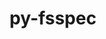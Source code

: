 ---
title: "py-fsspec"
layout: cache
categories: [package, develop-2024-12-15]
meta: {"versions": ["2024.10.0"], "compilers": ["gcc@=11.4.0", "gcc@=13.2.0"], "oss": ["ubuntu22.04", "ubuntu24.04"], "platforms": ["linux"], "targets": ["aarch64", "neoverse_v1", "x86_64_v3"], "stacks": ["e4s", "e4s-neoverse_v1", "ml-linux-aarch64-cpu", "ml-linux-aarch64-cuda", "ml-linux-x86_64-cpu", "ml-linux-x86_64-cuda", "ml-linux-x86_64-rocm", "root"], "num_specs": 14, "num_specs_by_stack": {"e4s-neoverse_v1": 2, "root": 14, "e4s": 2, "ml-linux-aarch64-cuda": 5, "ml-linux-aarch64-cpu": 5, "ml-linux-x86_64-cuda": 5, "ml-linux-x86_64-cpu": 5, "ml-linux-x86_64-rocm": 1}}
spec_details: [{"hash": "dqozg7dawfwdihzobeh3jywrjof3rznk", "compiler": "gcc@=11.4.0", "versions": ["2024.10.0"], "os": "ubuntu22.04", "platform": "linux", "target": "neoverse_v1", "variants": ["build_system=python_pip", "+http"], "stacks": ["e4s-neoverse_v1", "root"], "size": "-", "tarball": "https://binaries.spack.io/develop-2024-12-15/build_cache/linux-ubuntu22.04-neoverse_v1/gcc-11.4.0/py-fsspec-2024.10.0/linux-ubuntu22.04-neoverse_v1-gcc-11.4.0-py-fsspec-2024.10.0-dqozg7dawfwdihzobeh3jywrjof3rznk.spack"}, {"hash": "k6qehpiw34liu2coag35p7yvryfxpys4", "compiler": "gcc@=11.4.0", "versions": ["2024.10.0"], "os": "ubuntu22.04", "platform": "linux", "target": "neoverse_v1", "variants": ["build_system=python_pip", "~http"], "stacks": ["e4s-neoverse_v1", "root"], "size": "-", "tarball": "https://binaries.spack.io/develop-2024-12-15/build_cache/linux-ubuntu22.04-neoverse_v1/gcc-11.4.0/py-fsspec-2024.10.0/linux-ubuntu22.04-neoverse_v1-gcc-11.4.0-py-fsspec-2024.10.0-k6qehpiw34liu2coag35p7yvryfxpys4.spack"}, {"hash": "ijhoavgfst66r2h5p47jant6dgbl33kl", "compiler": "gcc@=11.4.0", "versions": ["2024.10.0"], "os": "ubuntu22.04", "platform": "linux", "target": "x86_64_v3", "variants": ["build_system=python_pip", "~http"], "stacks": ["e4s", "root"], "size": "-", "tarball": "https://binaries.spack.io/develop-2024-12-15/build_cache/linux-ubuntu22.04-x86_64_v3/gcc-11.4.0/py-fsspec-2024.10.0/linux-ubuntu22.04-x86_64_v3-gcc-11.4.0-py-fsspec-2024.10.0-ijhoavgfst66r2h5p47jant6dgbl33kl.spack"}, {"hash": "uw2q5iyn4nobunj544t37bribjb5usri", "compiler": "gcc@=11.4.0", "versions": ["2024.10.0"], "os": "ubuntu22.04", "platform": "linux", "target": "x86_64_v3", "variants": ["build_system=python_pip", "+http"], "stacks": ["e4s", "root"], "size": "-", "tarball": "https://binaries.spack.io/develop-2024-12-15/build_cache/linux-ubuntu22.04-x86_64_v3/gcc-11.4.0/py-fsspec-2024.10.0/linux-ubuntu22.04-x86_64_v3-gcc-11.4.0-py-fsspec-2024.10.0-uw2q5iyn4nobunj544t37bribjb5usri.spack"}, {"hash": "lrmmymrbmpvcmshteysmrtdewnjdp4hl", "compiler": "gcc@=13.2.0", "versions": ["2024.10.0"], "os": "ubuntu24.04", "platform": "linux", "target": "aarch64", "variants": ["build_system=python_pip", "~http"], "stacks": ["ml-linux-aarch64-cuda", "root", "ml-linux-aarch64-cpu"], "size": "-", "tarball": "https://binaries.spack.io/develop-2024-12-15/build_cache/linux-ubuntu24.04-aarch64/gcc-13.2.0/py-fsspec-2024.10.0/linux-ubuntu24.04-aarch64-gcc-13.2.0-py-fsspec-2024.10.0-lrmmymrbmpvcmshteysmrtdewnjdp4hl.spack"}, {"hash": "sadqjfnmqb42cqpjkjswwxbe6o5dkbdk", "compiler": "gcc@=13.2.0", "versions": ["2024.10.0"], "os": "ubuntu24.04", "platform": "linux", "target": "aarch64", "variants": ["build_system=python_pip", "+http"], "stacks": ["ml-linux-aarch64-cuda", "root", "ml-linux-aarch64-cpu"], "size": "-", "tarball": "https://binaries.spack.io/develop-2024-12-15/build_cache/linux-ubuntu24.04-aarch64/gcc-13.2.0/py-fsspec-2024.10.0/linux-ubuntu24.04-aarch64-gcc-13.2.0-py-fsspec-2024.10.0-sadqjfnmqb42cqpjkjswwxbe6o5dkbdk.spack"}, {"hash": "i5zs4m6shabweey23rnu6vuvtkrpgwbt", "compiler": "gcc@=13.2.0", "versions": ["2024.10.0"], "os": "ubuntu24.04", "platform": "linux", "target": "aarch64", "variants": ["build_system=python_pip", "+http"], "stacks": ["ml-linux-aarch64-cuda", "root", "ml-linux-aarch64-cpu"], "size": "-", "tarball": "https://binaries.spack.io/develop-2024-12-15/build_cache/linux-ubuntu24.04-aarch64/gcc-13.2.0/py-fsspec-2024.10.0/linux-ubuntu24.04-aarch64-gcc-13.2.0-py-fsspec-2024.10.0-i5zs4m6shabweey23rnu6vuvtkrpgwbt.spack"}, {"hash": "js5wng54g6i4yycihwyi6v32mh4j3l7r", "compiler": "gcc@=13.2.0", "versions": ["2024.10.0"], "os": "ubuntu24.04", "platform": "linux", "target": "aarch64", "variants": ["build_system=python_pip", "+http"], "stacks": ["ml-linux-aarch64-cuda", "root", "ml-linux-aarch64-cpu"], "size": "-", "tarball": "https://binaries.spack.io/develop-2024-12-15/build_cache/linux-ubuntu24.04-aarch64/gcc-13.2.0/py-fsspec-2024.10.0/linux-ubuntu24.04-aarch64-gcc-13.2.0-py-fsspec-2024.10.0-js5wng54g6i4yycihwyi6v32mh4j3l7r.spack"}, {"hash": "mv36nd2fbln34ce7us5v5s2igori6veh", "compiler": "gcc@=13.2.0", "versions": ["2024.10.0"], "os": "ubuntu24.04", "platform": "linux", "target": "aarch64", "variants": ["build_system=python_pip", "~http"], "stacks": ["ml-linux-aarch64-cuda", "root", "ml-linux-aarch64-cpu"], "size": "-", "tarball": "https://binaries.spack.io/develop-2024-12-15/build_cache/linux-ubuntu24.04-aarch64/gcc-13.2.0/py-fsspec-2024.10.0/linux-ubuntu24.04-aarch64-gcc-13.2.0-py-fsspec-2024.10.0-mv36nd2fbln34ce7us5v5s2igori6veh.spack"}, {"hash": "6ebfewf5jy76jf5jha3soulrzedx2ofu", "compiler": "gcc@=13.2.0", "versions": ["2024.10.0"], "os": "ubuntu24.04", "platform": "linux", "target": "x86_64_v3", "variants": ["build_system=python_pip", "~http"], "stacks": ["ml-linux-x86_64-cuda", "ml-linux-x86_64-cpu", "ml-linux-x86_64-rocm", "root"], "size": "-", "tarball": "https://binaries.spack.io/develop-2024-12-15/build_cache/linux-ubuntu24.04-x86_64_v3/gcc-13.2.0/py-fsspec-2024.10.0/linux-ubuntu24.04-x86_64_v3-gcc-13.2.0-py-fsspec-2024.10.0-6ebfewf5jy76jf5jha3soulrzedx2ofu.spack"}, {"hash": "i5pg5yttowzlplqp5dnjelr2jylxsnmn", "compiler": "gcc@=13.2.0", "versions": ["2024.10.0"], "os": "ubuntu24.04", "platform": "linux", "target": "x86_64_v3", "variants": ["build_system=python_pip", "+http"], "stacks": ["ml-linux-x86_64-cuda", "ml-linux-x86_64-cpu", "root"], "size": "-", "tarball": "https://binaries.spack.io/develop-2024-12-15/build_cache/linux-ubuntu24.04-x86_64_v3/gcc-13.2.0/py-fsspec-2024.10.0/linux-ubuntu24.04-x86_64_v3-gcc-13.2.0-py-fsspec-2024.10.0-i5pg5yttowzlplqp5dnjelr2jylxsnmn.spack"}, {"hash": "akfhfu47cqob227ohuduncswdkaw5cby", "compiler": "gcc@=13.2.0", "versions": ["2024.10.0"], "os": "ubuntu24.04", "platform": "linux", "target": "x86_64_v3", "variants": ["build_system=python_pip", "+http"], "stacks": ["ml-linux-x86_64-cuda", "ml-linux-x86_64-cpu", "root"], "size": "-", "tarball": "https://binaries.spack.io/develop-2024-12-15/build_cache/linux-ubuntu24.04-x86_64_v3/gcc-13.2.0/py-fsspec-2024.10.0/linux-ubuntu24.04-x86_64_v3-gcc-13.2.0-py-fsspec-2024.10.0-akfhfu47cqob227ohuduncswdkaw5cby.spack"}, {"hash": "at5o5nr32ypc4un6d2zugd6niy6me7f4", "compiler": "gcc@=13.2.0", "versions": ["2024.10.0"], "os": "ubuntu24.04", "platform": "linux", "target": "x86_64_v3", "variants": ["build_system=python_pip", "~http"], "stacks": ["ml-linux-x86_64-cuda", "ml-linux-x86_64-cpu", "root"], "size": "-", "tarball": "https://binaries.spack.io/develop-2024-12-15/build_cache/linux-ubuntu24.04-x86_64_v3/gcc-13.2.0/py-fsspec-2024.10.0/linux-ubuntu24.04-x86_64_v3-gcc-13.2.0-py-fsspec-2024.10.0-at5o5nr32ypc4un6d2zugd6niy6me7f4.spack"}, {"hash": "qtgzm5w4u7dsqxmpxqeobvr3tuvjlk6i", "compiler": "gcc@=13.2.0", "versions": ["2024.10.0"], "os": "ubuntu24.04", "platform": "linux", "target": "x86_64_v3", "variants": ["build_system=python_pip", "+http"], "stacks": ["ml-linux-x86_64-cuda", "ml-linux-x86_64-cpu", "root"], "size": "-", "tarball": "https://binaries.spack.io/develop-2024-12-15/build_cache/linux-ubuntu24.04-x86_64_v3/gcc-13.2.0/py-fsspec-2024.10.0/linux-ubuntu24.04-x86_64_v3-gcc-13.2.0-py-fsspec-2024.10.0-qtgzm5w4u7dsqxmpxqeobvr3tuvjlk6i.spack"}]
---